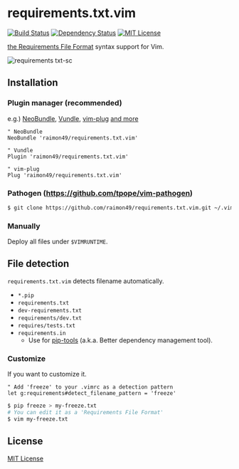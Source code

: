 requirements.txt.vim
====================

[![Build Status](https://travis-ci.org/raimon49/requirements.txt.vim.svg?branch=master)](https://travis-ci.org/raimon49/requirements.txt.vim)
[![Dependency Status](https://gemnasium.com/raimon49/requirements.txt.vim.svg)](https://gemnasium.com/raimon49/requirements.txt.vim)
[![MIT License](https://img.shields.io/badge/license-MIT-green.svg)](LICENSE.txt)

[the Requirements File Format](http://pip.readthedocs.org/en/stable/reference/pip_install/#requirements-file-format) syntax support for Vim.

![requirements txt-sc](https://cloud.githubusercontent.com/assets/221802/11379923/5cbb4862-9336-11e5-8963-217b2d7df397.png)

Installation
------------

### Plugin manager (**recommended**)

e.g.) [NeoBundle](https://github.com/Shougo/neobundle.vim), [Vundle](https://github.com/VundleVim/Vundle.vim), [vim-plug](https://github.com/junegunn/vim-plug) [and more](https://dotfiles.github.io/)

```vim
" NeoBundle
NeoBundle 'raimon49/requirements.txt.vim'

" Vundle
Plugin 'raimon49/requirements.txt.vim'

" vim-plug
Plug 'raimon49/requirements.txt.vim'
```

### Pathogen (https://github.com/tpope/vim-pathogen)

```sh
$ git clone https://github.com/raimon49/requirements.txt.vim.git ~/.vim/bundle/requirements.txt.vim
```

### Manually

Deploy all files under `$VIMRUNTIME`.

File detection
--------------

`requirements.txt.vim` detects filename automatically.

* `*.pip`
* `requirements.txt`
* `dev-requirements.txt`
* `requirements/dev.txt`
* `requires/tests.txt`
* `requirements.in`
    * Use for [pip-tools](https://github.com/nvie/pip-tools) (a.k.a. Better dependency management tool).

### Customize

If you want to customize it.

```vim
" Add 'freeze' to your .vimrc as a detection pattern
let g:requirements#detect_filename_pattern = 'freeze'
```

```sh
$ pip freeze > my-freeze.txt
# You can edit it as a 'Requirements File Format'
$ vim my-freeze.txt
```

License
-------

[MIT License](LICENSE.txt)
